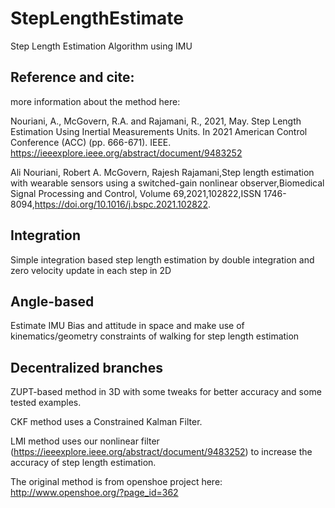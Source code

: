 # StepLengthEstimate
Step Length Estimation Algorithm using IMU

## Reference and cite:
more information about the method here: 

Nouriani, A., McGovern, R.A. and Rajamani, R., 2021, May. Step Length Estimation Using Inertial Measurements Units. In 2021 American Control Conference (ACC) (pp. 666-671). IEEE. https://ieeexplore.ieee.org/abstract/document/9483252

Ali Nouriani, Robert A. McGovern, Rajesh Rajamani,Step length estimation with wearable sensors using a switched-gain nonlinear observer,Biomedical Signal Processing and Control,
Volume 69,2021,102822,ISSN 1746-8094,https://doi.org/10.1016/j.bspc.2021.102822.


## Integration
Simple integration based step length estimation by double integration and zero velocity update in each step in 2D

## Angle-based
Estimate IMU Bias and attitude in space and make use of kinematics/geometry constraints of walking for step length estimation

## Decentralized branches
ZUPT-based method in 3D with some tweaks for better accuracy and some tested examples.

CKF method uses a Constrained Kalman Filter. 

LMI method uses our nonlinear filter (https://ieeexplore.ieee.org/abstract/document/9483252) to increase the accuracy of step length estimation.

The original method is from openshoe project here: http://www.openshoe.org/?page_id=362

